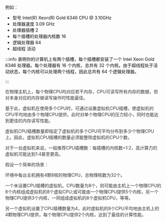 例如：

+ <font style="color:rgb(13, 13, 13);">型号	Intel(R) Xeon(R) Gold 6346 CPU @ 3.10GHz </font>
+ <font style="color:rgb(13, 13, 13);">处理器速度	3.09 GHz </font>
+ <font style="color:rgb(13, 13, 13);">处理器插槽	2 </font>
+ <font style="color:rgb(13, 13, 13);">每个插槽的处理器内核数	16 </font>
+ <font style="color:rgb(13, 13, 13);">逻辑处理器	64 </font>
+ <font style="color:rgb(13, 13, 13);">超线程	活动</font>

:::info
<font style="color:rgb(13, 13, 13);">表明你的计算机上有两个插槽，每个插槽都安装了一个 Intel Xeon Gold 6346 处理器。每个处理器有 16 个内核，总共有 32 个内核。由于超线程处于活动状态，每个内核可以处理两个线程，因此总共有 64 个逻辑处理器。</font>

:::

<font style="color:rgb(51, 51, 51);">在物理主机上，每个物理CPU均对应若干内存，CPU可读写所有内存的数据，但对本身对应的内存做读写操作时性能最佳。</font>

<font style="color:rgb(51, 51, 51);">基于此，虚拟机在使用多个CPU时，可通过设置虚拟机CPU插槽，使虚拟机的CPU平均地由多个物理CPU提供，此时对单个物理CPU的压力较小，同时也能达到更佳的内存读写性能。</font>

<font style="color:rgb(51, 51, 51);">虚拟机CPU插槽数量即指定了虚拟机的多个CPU可平均分布到多少个物理CPU上。因此，虚拟机CPU插槽的数量必须能整除虚拟机的CPU个数。 </font>

<font style="color:rgb(51, 51, 51);">对于一台虚拟机来说，一般推荐CPU插槽数：每插槽的内核数=1:2，高计算力的虚拟机可能达到1:4甚至更高。</font>

<font style="color:rgb(51, 51, 51);">假设一个简单的场景：</font>

<font style="color:rgb(51, 51, 51);">环境中每台主机拥有4颗8核的物理CPU，总物理核数为32个。</font>

<font style="color:rgb(51, 51, 51);">一个未设置CPU插槽的虚拟机，CPU数量为8个，则可能由主机上一个物理CPU的8个内核组成虚拟机的8个虚拟CPU;或可能由一个物理CPU提供5个内核，另一个物理CPU提供3个内核，一同组成虚拟机的8个虚拟机CPU，等等。</font>

<font style="color:rgb(51, 51, 51);">另一个虚拟机设置了CPU插槽数量为4，此时虚拟机的8个CPU平均地由主机上的4颗物理CPU提供，每个物理CPU提供2个内核，达到了最佳的计算性能。</font>

